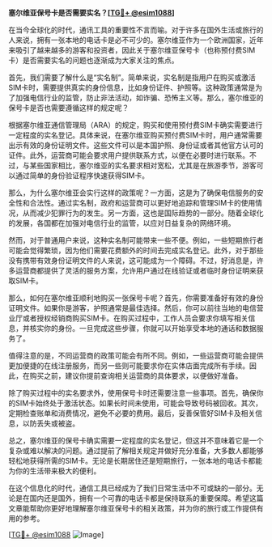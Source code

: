 **塞尔维亚保号卡是否需要实名？[[TG💪+ @esim1088](https://t.me/s/esim1088)]**

在当今全球化的时代，通讯工具的重要性不言而喻。对于许多在国外生活或旅行的人来说，拥有一张本地的电话卡是必不可少的。塞尔维亚作为一个欧洲国家，近年来吸引了越来越多的游客和投资者，因此关于塞尔维亚保号卡（也称预付费SIM卡）是否需要实名的问题也逐渐成为大家关注的焦点。

首先，我们需要了解什么是“实名制”。简单来说，实名制是指用户在购买或激活SIM卡时，需要提供真实的身份信息，比如身份证件、护照等。这种政策通常是为了加强电信行业的监管，防止非法活动，如诈骗、恐怖主义等。那么，塞尔维亚的保号卡是否也需要遵循这样的规定呢？

根据塞尔维亚通信管理局（ARA）的规定，购买和使用预付费SIM卡确实需要进行一定程度的实名登记。具体来说，在塞尔维亚购买预付费SIM卡时，用户通常需要出示有效的身份证明文件。这些文件可以是本国护照、身份证或者其他官方认可的证件。此外，运营商可能会要求用户提供联系方式，以便在必要时进行联系。不过，与某些国家相比，塞尔维亚的实名要求相对宽松，尤其是在旅游季节，游客可以通过简单的身份验证程序快速获得SIM卡。

那么，为什么塞尔维亚会实行这样的政策呢？一方面，这是为了确保电信服务的安全性和合法性。通过实名制，政府和运营商可以更好地追踪和管理SIM卡的使用情况，从而减少犯罪行为的发生。另一方面，这也是国际趋势的一部分。随着全球化的发展，各国都在加强对电信行业的监管，以应对日益复杂的网络环境。

然而，对于普通用户来说，这种实名制可能带来一些不便。例如，一些短期旅行者可能会觉得繁琐，因为他们需要花费额外的时间去完成实名登记。此外，对于那些没有携带有效身份证明文件的人来说，这可能成为一个障碍。不过，好消息是，许多运营商都提供了灵活的服务方案，允许用户通过在线验证或者临时身份证明来获取SIM卡。

那么，如何在塞尔维亚顺利地购买一张保号卡呢？首先，你需要准备好有效的身份证明文件。如果你是游客，护照通常是最佳选择。然后，你可以前往当地的电信营业厅或者授权经销商购买SIM卡。在购买过程中，工作人员会要求你填写相关信息，并核实你的身份。一旦完成这些步骤，你就可以开始享受本地的通话和数据服务了。

值得注意的是，不同运营商的政策可能会有所不同。例如，一些运营商可能会提供更加便捷的在线注册服务，而另一些则可能要求你在实体店面完成所有手续。因此，在购买之前，建议你提前查询相关运营商的具体要求，以便做好准备。

除了购买过程中的实名要求外，使用保号卡时还需要注意一些事项。首先，确保你的SIM卡始终处于激活状态。如果长时间未使用，可能会导致号码被回收。其次，定期检查账单和消费情况，避免不必要的费用。最后，妥善保管好SIM卡及相关信息，以防丢失或被盗。

总之，塞尔维亚的保号卡确实需要一定程度的实名登记，但这并不意味着它是一个复杂或难以解决的问题。通过提前了解相关规定并做好充分准备，大多数人都能够轻松地获得所需的SIM卡。无论是长期居住还是短期旅行，一张本地的电话卡都能为你的生活带来极大的便利。

在这个信息化的时代，通信工具已经成为了我们日常生活中不可或缺的一部分。无论是在国内还是国外，拥有一个可靠的电话卡都是保持联系的重要保障。希望这篇文章能帮助你更好地理解塞尔维亚保号卡的相关政策，并为你的旅行或工作提供有用的参考。

[[TG💪+ @esim1088](https://t.me/s/esim1088) ![Image](https://i.postimg.cc/4NQfJmqS/Snipaste-2025-05-13-00-14-12.png)]